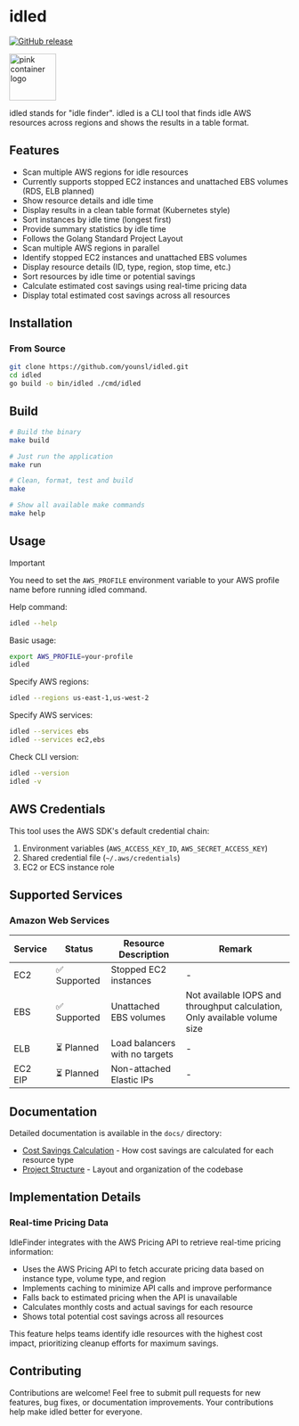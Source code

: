 # idled

[![GitHub release](https://img.shields.io/github/v/release/younsl/idled?style=flat-square&color=black&logo=github&logoColor=white&label=release)](https://github.com/younsl/idled/releases)

<img src="https://github.com/younsl/box/blob/main/box/assets/pink-container-84x84.png" alt="pink container logo" width="84" height="84">

idled stands for "idle finder". idled is a CLI tool that finds idle AWS resources across regions and shows the results in a table format.

## Features

- Scan multiple AWS regions for idle resources
- Currently supports stopped EC2 instances and unattached EBS volumes (RDS, ELB planned)
- Show resource details and idle time
- Display results in a clean table format (Kubernetes style)
- Sort instances by idle time (longest first)
- Provide summary statistics by idle time
- Follows the Golang Standard Project Layout
- Scan multiple AWS regions in parallel
- Identify stopped EC2 instances and unattached EBS volumes
- Display resource details (ID, type, region, stop time, etc.)
- Sort resources by idle time or potential savings
- Calculate estimated cost savings using real-time pricing data
- Display total estimated cost savings across all resources

## Installation

### From Source

```bash
git clone https://github.com/younsl/idled.git
cd idled
go build -o bin/idled ./cmd/idled
```

## Build

```bash
# Build the binary
make build

# Just run the application
make run

# Clean, format, test and build
make

# Show all available make commands
make help
```

## Usage

> [!IMPORTANT]
> You need to set the `AWS_PROFILE` environment variable to your AWS profile name before running idled command.

Help command:

```bash
idled --help
```

Basic usage:

```bash
export AWS_PROFILE=your-profile
idled
```

Specify AWS regions:

```bash
idled --regions us-east-1,us-west-2
```

Specify AWS services:

```bash
idled --services ebs
idled --services ec2,ebs
```

Check CLI version:

```bash
idled --version
idled -v
```

## AWS Credentials

This tool uses the AWS SDK's default credential chain:

1. Environment variables (`AWS_ACCESS_KEY_ID`, `AWS_SECRET_ACCESS_KEY`)
2. Shared credential file (`~/.aws/credentials`)
3. EC2 or ECS instance role

## Supported Services

### Amazon Web Services

| Service    | Status       | Resource Description          | Remark |
|------------|--------------|--------------------------------|--------|
| EC2        | ✅ Supported | Stopped EC2 instances          | -      |
| EBS        | ✅ Supported | Unattached EBS volumes         | Not available IOPS and throughput calculation, Only available volume size |
| ELB        | ⏳ Planned   | Load balancers with no targets | -      |
| EC2 EIP    | ⏳ Planned   | Non-attached Elastic IPs       | -      |

## Documentation

Detailed documentation is available in the `docs/` directory:

- [Cost Savings Calculation](docs/cost-savings-calculation.md) - How cost savings are calculated for each resource type
- [Project Structure](docs/project-structure.md) - Layout and organization of the codebase

## Implementation Details

### Real-time Pricing Data

IdleFinder integrates with the AWS Pricing API to retrieve real-time pricing information:

- Uses the AWS Pricing API to fetch accurate pricing data based on instance type, volume type, and region
- Implements caching to minimize API calls and improve performance
- Falls back to estimated pricing when the API is unavailable
- Calculates monthly costs and actual savings for each resource
- Shows total potential cost savings across all resources

This feature helps teams identify idle resources with the highest cost impact, prioritizing cleanup efforts for maximum savings.

## Contributing

Contributions are welcome! Feel free to submit pull requests for new features, bug fixes, or documentation improvements. Your contributions help make idled better for everyone.